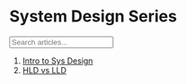 # System Design Series
<input type="text" id="search-input" placeholder="Search articles..." />
<script src="/Linkedin_Articles/assets/js/search.js"></script>

1. [Intro to Sys Design](./01_Intro_SysDesign.md)
2. [HLD vs LLD](./02_HLD_vs_LLD.md)
